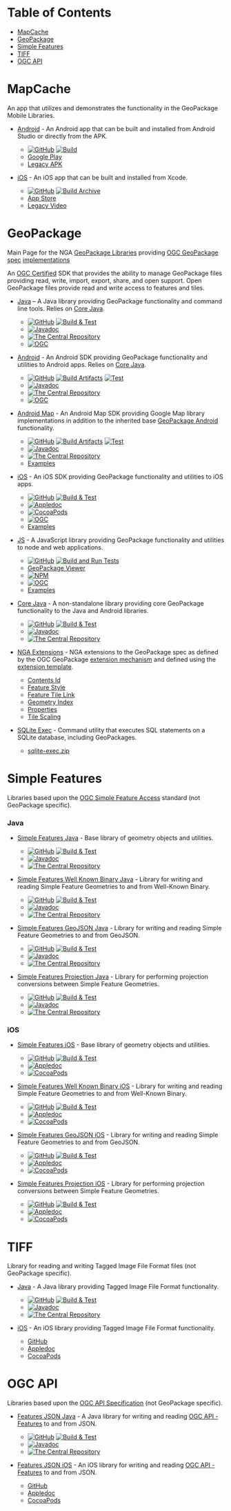 Table of Contents
=================

* [MapCache](#mapcache)
* [GeoPackage](#geopackage)
* [Simple Features](#simple-features)
* [TIFF](#tiff)
* [OGC API](#ogc-api)

# MapCache

An app that utilizes and demonstrates the functionality in the GeoPackage Mobile Libraries.

- [Android](http://ngageoint.github.io/geopackage-mapcache-android) - An Android app that can be built and installed from Android Studio or directly from the APK.
  - [![GitHub](https://img.shields.io/github/release/ngageoint/geopackage-mapcache-android.svg?label=GitHub)](https://github.com/ngageoint/geopackage-mapcache-android) [![Build](https://github.com/ngageoint/geopackage-mapcache-android/workflows/Build/badge.svg)](https://github.com/ngageoint/geopackage-mapcache-android/actions?query=workflow%3ABuild)
  - [Google Play](https://play.google.com/store/apps/details?id=mil.nga.mapcache)
  - [Legacy APK](https://github.com/ngageoint/geopackage-mapcache-android/releases/download/1.26/mapcache-1.26.apk)

- [iOS](http://ngageoint.github.io/geopackage-mapcache-ios) - An iOS app that can be built and installed from Xcode.
  - [![GitHub](https://img.shields.io/github/release/ngageoint/geopackage-mapcache-ios.svg?label=GitHub)](https://github.com/ngageoint/geopackage-mapcache-ios) [![Build Archive](https://github.com/ngageoint/geopackage-mapcache-ios/workflows/Build%20Archive/badge.svg)](https://github.com/ngageoint/geopackage-mapcache-ios/actions?query=workflow%3A%22Build+Archive%22)
  - [App Store](https://apps.apple.com/us/app/mapcache-by-nga/id1477252454)
  - [Legacy Video](https://owncloud.devops.geointservices.io/index.php/s/Qh2pYaoo9ge1Ei0)

# GeoPackage

Main Page for the NGA [GeoPackage Libraries](http://ngageoint.github.io/GeoPackage/) providing [OGC GeoPackage](http://www.geopackage.org/) [spec](http://www.geopackage.org/spec) [implementations](http://www.geopackage.org/implementations.html)

An [OGC Certified](http://www.opengeospatial.org/resource/products?org_match=US+National+Geospatial-Intelligence+Agency) SDK that provides the ability to manage GeoPackage files providing read, write, import, export, share, and open support. Open GeoPackage files provide read and write access to features and tiles.

- [Java](http://ngageoint.github.io/geopackage-java/) – A Java library providing GeoPackage functionality and command line tools. Relies on [Core Java](https://github.com/ngageoint/geopackage-core-java).
  - [![GitHub](https://img.shields.io/github/release/ngageoint/geopackage-java.svg?label=GitHub)](https://github.com/ngageoint/geopackage-java) [![Build & Test](https://github.com/ngageoint/geopackage-java/workflows/Build%20&%20Test/badge.svg)](https://github.com/ngageoint/geopackage-java/actions?query=workflow%3A%22Build+%26+Test%22)
  - [![Javadoc](https://img.shields.io/maven-central/v/mil.nga.geopackage/geopackage.svg?label=Javadoc&colorB=39be00)](http://ngageoint.github.io/geopackage-java/docs/api/)
  - [![The Central Repository](https://img.shields.io/maven-central/v/mil.nga.geopackage/geopackage.svg?label=The%20Central%20Repository)](https://search.maven.org/artifact/mil.nga.geopackage/geopackage)
  - [![OGC](https://img.shields.io/badge/OGC-v3.2-blue)](http://www.opengeospatial.org/resource/products/details/?pid=1550)

- [Android](http://ngageoint.github.io/geopackage-android/) - An Android SDK providing GeoPackage functionality and utilities to Android apps. Relies on [Core Java](https://github.com/ngageoint/geopackage-core-java).
  - [![GitHub](https://img.shields.io/github/release/ngageoint/geopackage-android.svg?label=GitHub)](https://github.com/ngageoint/geopackage-android) [![Build Artifacts](https://github.com/ngageoint/geopackage-android/workflows/Build%20Artifacts/badge.svg)](https://github.com/ngageoint/geopackage-android/actions?query=workflow%3A%22Build+Artifacts%22)
[![Test](https://github.com/ngageoint/geopackage-android/workflows/Test/badge.svg)](https://github.com/ngageoint/geopackage-android/actions?query=workflow%3ATest)
  - [![Javadoc](https://img.shields.io/maven-central/v/mil.nga.geopackage/geopackage-android.svg?label=Javadoc&colorB=39be00)](http://ngageoint.github.io/geopackage-android/docs/api/)
  - [![The Central Repository](https://img.shields.io/maven-central/v/mil.nga.geopackage/geopackage-android.svg?label=The%20Central%20Repository)](https://search.maven.org/artifact/mil.nga.geopackage/geopackage-android)
  - [![OGC](https://img.shields.io/badge/OGC-v3.2-blue)](http://www.opengeospatial.org/resource/products/details/?pid=1551)

- [Android Map](http://ngageoint.github.io/geopackage-android-map/) - An Android Map SDK providing Google Map library implementations in addition to the inherited base [GeoPackage Android](https://github.com/ngageoint/geopackage-android/) functionality.
  - [![GitHub](https://img.shields.io/github/release/ngageoint/geopackage-android-map.svg?label=GitHub)](https://github.com/ngageoint/geopackage-android-map) [![Build Artifacts](https://github.com/ngageoint/geopackage-android-map/workflows/Build%20Artifacts/badge.svg)](https://github.com/ngageoint/geopackage-android-map/actions?query=workflow%3A%22Build+Artifacts%22)
[![Test](https://github.com/ngageoint/geopackage-android-map/workflows/Test/badge.svg)](https://github.com/ngageoint/geopackage-android-map/actions?query=workflow%3ATest)
  - [![Javadoc](https://img.shields.io/maven-central/v/mil.nga.geopackage.map/geopackage-android-map.svg?label=Javadoc&colorB=39be00)](http://ngageoint.github.io/geopackage-android-map/docs/api/)
  - [![The Central Repository](https://img.shields.io/maven-central/v/mil.nga.geopackage.map/geopackage-android-map.svg?label=The%20Central%20Repository)](https://search.maven.org/artifact/mil.nga.geopackage.map/geopackage-android-map)
  - [Examples](https://github.com/ngageoint/geopackage-android-map/tree/master/docs/examples)

- [iOS](http://ngageoint.github.io/geopackage-ios/) - An iOS SDK providing GeoPackage functionality and utilities to iOS apps.
  - [![GitHub](https://img.shields.io/github/release/ngageoint/geopackage-ios.svg?label=GitHub)](https://github.com/ngageoint/geopackage-ios) [![Build & Test](https://github.com/ngageoint/geopackage-ios/workflows/Build%20&%20Test/badge.svg)](https://github.com/ngageoint/geopackage-ios/actions?query=workflow%3A%22Build+%26+Test%22)
  - [![Appledoc](https://img.shields.io/github/release/ngageoint/geopackage-ios.svg?label=Appledoc&colorB=39be00)](http://ngageoint.github.io/geopackage-ios/docs/api)
  - [![CocoaPods](https://img.shields.io/cocoapods/v/geopackage-ios.svg?label=CocoaPods)](https://cocoapods.org/pods/geopackage-ios)
  - [![OGC](https://img.shields.io/badge/OGC-v3.2-blue)](http://www.opengeospatial.org/resource/products/details/?pid=1552)
  - [Examples](https://github.com/ngageoint/geopackage-ios/tree/master/docs/examples)

- [JS](http://ngageoint.github.io/geopackage-js/) - A JavaScript library providing GeoPackage functionality and utilities to node and web applications.
  - [![GitHub](https://img.shields.io/github/release/ngageoint/geopackage-js.svg?label=GitHub)](https://github.com/ngageoint/geopackage-js) [![Build and Run Tests](https://github.com/ngageoint/geopackage-js/workflows/Build%20and%20Run%20Tests/badge.svg)](https://github.com/ngageoint/geopackage-js/actions?query=workflow%3A%22Build+and+Run+Tests%22)
  - [GeoPackage Viewer](http://ngageoint.github.io/geopackage-js/)
  - [![NPM](https://img.shields.io/npm/v/@ngageoint/geopackage.svg)](https://www.npmjs.com/package/@ngageoint/geopackage)
  - [![OGC](https://img.shields.io/badge/OGC-v2-blue)](http://www.opengeospatial.org/resource/products/details/?pid=1549)
  - [Examples](https://github.com/ngageoint/geopackage-js/tree/master/docs/examples)

- [Core Java](http://ngageoint.github.io/geopackage-core-java/) - A non-standalone library providing core GeoPackage functionality to the Java and Android libraries.
  - [![GitHub](https://img.shields.io/github/release/ngageoint/geopackage-core-java.svg?label=GitHub)](https://github.com/ngageoint/geopackage-core-java) [![Build & Test](https://github.com/ngageoint/geopackage-core-java/workflows/Build%20&%20Test/badge.svg)](https://github.com/ngageoint/geopackage-core-java/actions?query=workflow%3A%22Build+%26+Test%22)
  - [![Javadoc](https://img.shields.io/maven-central/v/mil.nga.geopackage/geopackage-core.svg?label=Javadoc&colorB=39be00)](http://ngageoint.github.io/geopackage-core-java/docs/api/)
  - [![The Central Repository](https://img.shields.io/maven-central/v/mil.nga.geopackage/geopackage-core.svg?label=The%20Central%20Repository)](https://search.maven.org/artifact/mil.nga.geopackage/geopackage-core)

- [NGA Extensions](http://ngageoint.github.io/GeoPackage/docs/extensions/) - NGA extensions to the GeoPackage spec as defined by the OGC GeoPackage [extension mechanism](http://www.geopackage.org/spec/#_extension_mechanism) and defined using the [extension template](http://www.geopackage.org/spec/#extension_template).
  - [Contents Id](http://ngageoint.github.io/GeoPackage/docs/extensions/contents-id.html)
  - [Feature Style](http://ngageoint.github.io/GeoPackage/docs/extensions/feature-style.html)
  - [Feature Tile Link](http://ngageoint.github.io/GeoPackage/docs/extensions/feature-tile-link.html)
  - [Geometry Index](http://ngageoint.github.io/GeoPackage/docs/extensions/geometry-index.html)
  - [Properties](http://ngageoint.github.io/GeoPackage/docs/extensions/properties.html)
  - [Tile Scaling](http://ngageoint.github.io/GeoPackage/docs/extensions/tile-scaling.html)

- [SQLite Exec](http://github.com/ngageoint/geopackage-java/tree/master/script/sqlite-exec) - Command utility that executes SQL statements on a SQLite database, including GeoPackages.
    - [sqlite-exec.zip](https://github.com/ngageoint/geopackage-java/releases/latest/download/sqlite-exec.zip)

# Simple Features

Libraries based upon the [OGC Simple Feature Access](http://www.opengeospatial.org/standards/sfa) standard (not GeoPackage specific).

### Java

- [Simple Features Java](http://ngageoint.github.io/simple-features-java/) - Base library of geometry objects and utilities.
  - [![GitHub](https://img.shields.io/github/release/ngageoint/simple-features-java.svg?label=GitHub)](https://github.com/ngageoint/simple-features-java) [![Build & Test](https://github.com/ngageoint/simple-features-java/workflows/Build%20&%20Test/badge.svg)](https://github.com/ngageoint/simple-features-java/actions?query=workflow%3A%22Build+%26+Test%22)
  - [![Javadoc](https://img.shields.io/maven-central/v/mil.nga/sf.svg?label=Javadoc&colorB=39be00)](http://ngageoint.github.io/simple-features-java/docs/api/)
  - [![The Central Repository](https://img.shields.io/maven-central/v/mil.nga/sf.svg?label=The%20Central%20Repository)](https://search.maven.org/artifact/mil.nga/sf)

- [Simple Features Well Known Binary Java](http://ngageoint.github.io/simple-features-wkb-java/) - Library for writing and reading Simple Feature Geometries to and from Well-Known Binary.
  - [![GitHub](https://img.shields.io/github/release/ngageoint/simple-features-wkb-java.svg?label=GitHub)](https://github.com/ngageoint/simple-features-wkb-java) [![Build & Test](https://github.com/ngageoint/simple-features-wkb-java/workflows/Build%20&%20Test/badge.svg)](https://github.com/ngageoint/simple-features-wkb-java/actions?query=workflow%3A%22Build+%26+Test%22)
  - [![Javadoc](https://img.shields.io/maven-central/v/mil.nga.sf/sf-wkb.svg?label=Javadoc&colorB=39be00)](http://ngageoint.github.io/simple-features-wkb-java/docs/api/)
  - [![The Central Repository](https://img.shields.io/maven-central/v/mil.nga.sf/sf-wkb.svg?label=The%20Central%20Repository)](https://search.maven.org/artifact/mil.nga.sf/sf-wkb)

- [Simple Features GeoJSON Java](http://ngageoint.github.io/simple-features-geojson-java/) - Library for writing and reading Simple Feature Geometries to and from GeoJSON.
  - [![GitHub](https://img.shields.io/github/release/ngageoint/simple-features-geojson-java.svg?label=GitHub)](https://github.com/ngageoint/simple-features-geojson-java) [![Build & Test](https://github.com/ngageoint/simple-features-geojson-java/workflows/Build%20&%20Test/badge.svg)](https://github.com/ngageoint/simple-features-geojson-java/actions?query=workflow%3A%22Build+%26+Test%22)
  - [![Javadoc](https://img.shields.io/maven-central/v/mil.nga.sf/sf-geojson.svg?label=Javadoc&colorB=39be00)](http://ngageoint.github.io/simple-features-geojson-java/docs/api/)
  - [![The Central Repository](https://img.shields.io/maven-central/v/mil.nga.sf/sf-geojson.svg?label=The%20Central%20Repository)](https://search.maven.org/artifact/mil.nga.sf/sf-geojson)

- [Simple Features Projection Java](http://ngageoint.github.io/simple-features-proj-java/) - Library for performing projection conversions between Simple Feature Geometries.
  - [![GitHub](https://img.shields.io/github/release/ngageoint/simple-features-proj-java.svg?label=GitHub)](https://github.com/ngageoint/simple-features-proj-java) [![Build & Test](https://github.com/ngageoint/simple-features-proj-java/workflows/Build%20&%20Test/badge.svg)](https://github.com/ngageoint/simple-features-proj-java/actions?query=workflow%3A%22Build+%26+Test%22)
  - [![Javadoc](https://img.shields.io/maven-central/v/mil.nga.sf/sf-proj.svg?label=Javadoc&colorB=39be00)](http://ngageoint.github.io/simple-features-proj-java/docs/api/)
  - [![The Central Repository](https://img.shields.io/maven-central/v/mil.nga.sf/sf-proj.svg?label=The%20Central%20Repository)](https://search.maven.org/artifact/mil.nga.sf/sf-proj)

### iOS

- [Simple Features iOS](http://ngageoint.github.io/simple-features-ios/) - Base library of geometry objects and utilities.
  - [![GitHub](https://img.shields.io/github/release/ngageoint/simple-features-ios.svg?label=GitHub)](https://github.com/ngageoint/simple-features-ios) [![Build & Test](https://github.com/ngageoint/simple-features-ios/workflows/Build%20&%20Test/badge.svg)](https://github.com/ngageoint/simple-features-ios/actions?query=workflow%3A%22Build+%26+Test%22)
  - [![Appledoc](https://img.shields.io/github/release/ngageoint/simple-features-ios.svg?label=Appledoc&colorB=39be00)](http://ngageoint.github.io/simple-features-ios/docs/api)
  - [![CocoaPods](https://img.shields.io/cocoapods/v/sf-ios.svg?label=CocoaPods)](https://cocoapods.org/pods/sf-ios)

- [Simple Features Well Known Binary iOS](http://ngageoint.github.io/simple-features-wkb-ios/) - Library for writing and reading Simple Feature Geometries to and from Well-Known Binary.
  - [![GitHub](https://img.shields.io/github/release/ngageoint/simple-features-wkb-ios.svg?label=GitHub)](https://github.com/ngageoint/simple-features-wkb-ios) [![Build & Test](https://github.com/ngageoint/simple-features-wkb-ios/workflows/Build%20&%20Test/badge.svg)](https://github.com/ngageoint/simple-features-wkb-ios/actions?query=workflow%3A%22Build+%26+Test%22)
  - [![Appledoc](https://img.shields.io/github/release/ngageoint/simple-features-wkb-ios.svg?label=Appledoc&colorB=39be00)](http://ngageoint.github.io/simple-features-wkb-ios/docs/api)
  - [![CocoaPods](https://img.shields.io/cocoapods/v/sf-wkb-ios.svg?label=CocoaPods)](https://cocoapods.org/pods/sf-wkb-ios)

- [Simple Features GeoJSON iOS](http://ngageoint.github.io/simple-features-geojson-ios/) - Library for writing and reading Simple Feature Geometries to and from GeoJSON.
  - [![GitHub](https://img.shields.io/github/release/ngageoint/simple-features-geojson-ios.svg?label=GitHub)](https://github.com/ngageoint/simple-features-geojson-ios) [![Build & Test](https://github.com/ngageoint/simple-features-geojson-ios/workflows/Build%20&%20Test/badge.svg)](https://github.com/ngageoint/simple-features-geojson-ios/actions?query=workflow%3A%22Build+%26+Test%22)
  - [![Appledoc](https://img.shields.io/github/release/ngageoint/simple-features-geojson-ios.svg?label=Appledoc&colorB=39be00)](http://ngageoint.github.io/simple-features-geojson-ios/docs/api)
  - [![CocoaPods](https://img.shields.io/cocoapods/v/sf-geojson-ios.svg?label=CocoaPods)](https://cocoapods.org/pods/sf-geojson-ios)

- [Simple Features Projection iOS](http://ngageoint.github.io/simple-features-proj-ios/) - Library for performing projection conversions between Simple Feature Geometries.
  - [![GitHub](https://img.shields.io/github/release/ngageoint/simple-features-proj-ios.svg?label=GitHub)](https://github.com/ngageoint/simple-features-proj-ios) [![Build & Test](https://github.com/ngageoint/simple-features-proj-ios/workflows/Build%20&%20Test/badge.svg)](https://github.com/ngageoint/simple-features-proj-ios/actions?query=workflow%3A%22Build+%26+Test%22)
  - [![Appledoc](https://img.shields.io/github/release/ngageoint/simple-features-proj-ios.svg?label=Appledoc&colorB=39be00)](http://ngageoint.github.io/simple-features-proj-ios/docs/api)
  - [![CocoaPods](https://img.shields.io/cocoapods/v/sf-proj-ios.svg?label=CocoaPods)](https://cocoapods.org/pods/sf-proj-ios)

# TIFF

Library for reading and writing Tagged Image File Format files (not GeoPackage specific).

- [Java](http://ngageoint.github.io/tiff-java/) - A Java library providing Tagged Image File Format functionality.
  - [![GitHub](https://img.shields.io/github/release/ngageoint/tiff-java.svg?label=GitHub)](https://github.com/ngageoint/tiff-java) [![Build & Test](https://github.com/ngageoint/tiff-java/workflows/Build%20&%20Test/badge.svg)](https://github.com/ngageoint/tiff-java/actions?query=workflow%3A%22Build+%26+Test%22)
  - [![Javadoc](https://img.shields.io/maven-central/v/mil.nga/tiff.svg?label=Javadoc&colorB=39be00)](http://ngageoint.github.io/tiff-java/docs/api/)
  - [![The Central Repository](https://img.shields.io/maven-central/v/mil.nga/tiff.svg?label=The%20Central%20Repository)](https://search.maven.org/artifact/mil.nga/tiff)

- [iOS](http://ngageoint.github.io/tiff-ios/) - An iOS library providing Tagged Image File Format functionality.
  - [GitHub](https://github.com/ngageoint/tiff-ios)
  - [Appledoc](http://ngageoint.github.io/tiff-ios/docs/api)
  - [CocoaPods](https://cocoapods.org/pods/tiff-ios)

# OGC API

Libraries based upon the [OGC API Specification](https://github.com/opengeospatial/oapi_common) (not GeoPackage specific).

- [Features JSON Java](http://ngageoint.github.io/ogc-api-features-json-java/) - A Java library for writing and reading [OGC API - Features](https://github.com/opengeospatial/WFS_FES) to and from JSON.
  - [![GitHub](https://img.shields.io/github/release/ngageoint/ogc-api-features-json-java.svg?label=GitHub)](https://github.com/ngageoint/ogc-api-features-json-java) [![Build & Test](https://github.com/ngageoint/ogc-api-features-json-java/workflows/Build%20&%20Test/badge.svg)](https://github.com/ngageoint/ogc-api-features-json-java/actions?query=workflow%3A%22Build+%26+Test%22)
  - [![Javadoc](https://img.shields.io/maven-central/v/mil.nga.oapi.features/oapi-features-json.svg?label=Javadoc&colorB=39be00)](http://ngageoint.github.io/ogc-api-features-json-java/docs/api/)
  - [![The Central Repository](https://img.shields.io/maven-central/v/mil.nga.oapi.features/oapi-features-json.svg?label=The%20Central%20Repository)](https://search.maven.org/artifact/mil.nga.oapi.features/oapi-features-json)

- [Features JSON iOS](http://ngageoint.github.io/ogc-api-features-json-ios/) - An iOS library for writing and reading [OGC API - Features](https://github.com/opengeospatial/WFS_FES) to and from JSON.
  - [GitHub](https://github.com/ngageoint/ogc-api-features-json-ios)
  - [Appledoc](http://ngageoint.github.io/ogc-api-features-json-ios/docs/api)
  - [CocoaPods](https://cocoapods.org/pods/ogc-api-features-json-ios)
